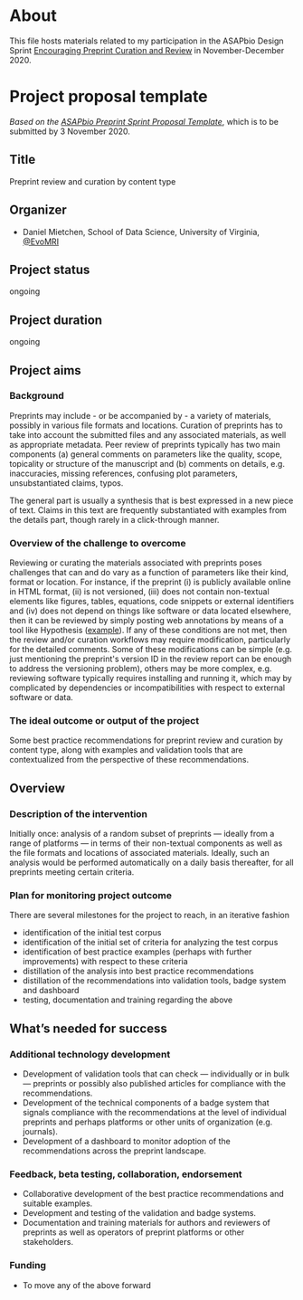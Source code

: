 # About

This file hosts materials related to my participation in the ASAPbio Design Sprint [Encouraging Preprint Curation and Review](http://web.archive.org/web/20201020183912/https://asapbio.org/sprint) in November-December 2020.

# Project proposal template
*Based on the [ASAPbio Preprint Sprint Proposal Template](http://web.archive.org/web/20201020184303/https://docs.google.com/document/d/1JzMXnSk9W7W0k02MdTV2BqYhja1v6VVQ1kSk63hECpM/edit)*, which is to be submitted by 3 November 2020.

## Title

Preprint review and curation by content type

## Organizer

* Daniel Mietchen, School of Data Science, University of Virginia, [@EvoMRI](https://twitter.com/EvoMRI)

## Project status

ongoing

## Project duration

ongoing

## Project aims
### Background

Preprints may include - or be accompanied by - a variety of materials, possibly in various file formats and locations. 
Curation of preprints has to take into account the submitted files and any associated materials, as well as appropriate metadata.
Peer review of preprints typically has two main components (a) general comments on parameters like the quality, scope, topicality or structure of the manuscript and (b) comments on details, e.g. inaccuracies, missing references, confusing plot parameters, unsubstantiated claims, typos.

The general part is usually a synthesis that is best expressed in a new piece of text. Claims in this text are frequently substantiated with examples from the details part, though rarely in a click-through manner.

### Overview of the challenge to overcome

Reviewing or curating the materials associated with preprints poses challenges that can and do vary as a function of parameters like their kind, format or location.
For instance, if the preprint (i) is publicly available online in HTML format, (ii) is not versioned, (iii) does not contain non-textual elements like figures, tables, equations, code snippets or external identifiers and (iv) does not depend on things like software or data located elsewhere, then it can be reviewed by simply posting web annotations by means of a tool like Hypothesis ([example](https://via.hypothes.is/https://wellcomeopenresearch.org/articles/2-63/v1)). If any of these conditions are not met, then the review and/or curation workflows may require modification, particularly for the detailed comments. Some of these modifications can be simple (e.g. just mentioning the preprint's version ID in the review report can be enough to address the versioning problem), others may be more complex, e.g. reviewing software typically requires installing and running it, which may by complicated by dependencies or incompatibilities with respect to external software or data.

### The ideal outcome or output of the project

Some best practice recommendations for preprint review and curation by content type, along with examples and validation tools that are contextualized from the perspective of these recommendations.

## Overview
### Description of the intervention

Initially once: analysis of a random subset of preprints &mdash; ideally from a range of platforms &mdash; in terms of their non-textual components as well as the file formats and locations of associated materials.
Ideally, such an analysis would be performed automatically on a daily basis thereafter, for all preprints meeting certain criteria.

### Plan for monitoring project outcome

There are several milestones for the project to reach, in an iterative fashion
- identification of the initial test corpus
- identification of the initial set of criteria for analyzing the test corpus
- identification of best practice examples (perhaps with further improvements) with respect to these criteria
- distillation of the analysis into best practice recommendations
- distillation of the recommendations into validation tools, badge system and dashboard
- testing, documentation and training regarding the above

## What’s needed for success
### Additional technology development

- Development of validation tools that can check  &mdash; individually or in bulk &mdash; preprints or possibly also published articles for compliance with the recommendations.
- Development of the technical components of a badge system that signals compliance with the recommendations at the level of individual preprints and perhaps platforms or other units of organization (e.g. journals).
- Development of a dashboard to monitor adoption of the recommendations across the preprint landscape.

### Feedback, beta testing, collaboration, endorsement

- Collaborative development of the best practice recommendations and suitable examples.
- Development and testing of the validation and badge systems.
- Documentation and training materials for authors and reviewers of preprints as well as operators of preprint platforms or other stakeholders.

### Funding

- To move any of the above forward

